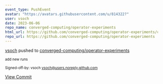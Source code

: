 ```yaml
---
event_type: PushEvent
avatar: "https://avatars.githubusercontent.com/u/814322?"
user: vsoch
date: 2023-06-06
repo_name: converged-computing/operator-experiments
html_url: https://github.com/converged-computing/operator-experiments/commit/921314ea75afadd569107d257c257482e7820388
repo_url: https://github.com/converged-computing/operator-experiments
---
```


<a href='https://github.com/vsoch' target='_blank'>vsoch</a> pushed to <a href='https://github.com/converged-computing/operator-experiments' target='_blank'>converged-computing/operator-experiments</a>

<small>add new runs

Signed-off-by: vsoch <vsoch@users.noreply.github.com></small>

<a href='https://github.com/converged-computing/operator-experiments/commit/921314ea75afadd569107d257c257482e7820388' target='_blank'>View Commit</a>